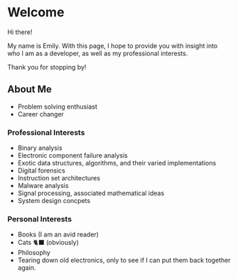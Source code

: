 # Welcome
Hi there!
<html>
  <p> My name is Emily. With this page, I hope to provide you with insight into who I am as a developer, as well as my professional interests. </p>
  <p> Thank you for stopping by!</p>
  </html>

## About Me
  - Problem solving enthusiast
  - Career changer

### Professional Interests
  - Binary analysis
  - Electronic component failure analysis
  - Exotic data structures, algorithms, and their varied implementations
  - Digital forensics
  - Instruction set architectures
  - Malware analysis
  - Signal processing, associated mathematical ideas
  - System design concpets

### Personal Interests
  - Books (I am an avid reader)
  - Cats :black_cat: (obviously) 
  - Philosophy
  - Tearing down old electronics, only to see if I can put them back together again.
